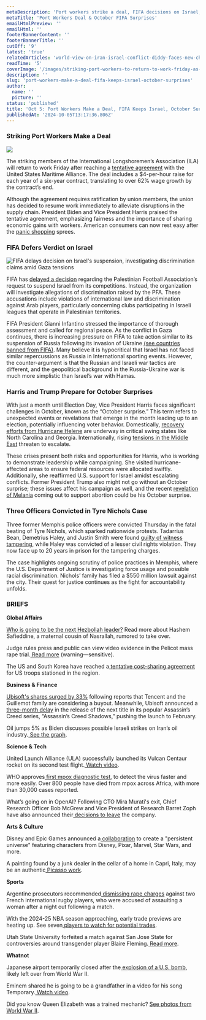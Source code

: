 ```yaml
---
metaDescription: 'Port workers strike a deal, FIFA decisions on Israel, and October political surprises highlighted.'
metaTitle: 'Port Workers Deal & October FIFA Surprises'
emailHtmlPreview: ''
emailHtml: ''
footerBannerContent: ''
footerBannerTitle: ''
cutOff: '9'
latest: 'true'
relatedArticles: 'world-view-on-iran-israel-conflict-diddy-faces-new-charges'
readTime: '5'
coverImage: '/images/striking-port-workers-to-return-to-work-friday-as-negotiators-reach-an-agreement-on-wages-M2OT.webp'
description: ''
slug: 'port-workers-make-a-deal-fifa-keeps-israel-october-surprises'
author:
  name: ''
  picture: ''
status: 'published'
title: 'Oct 5: Port Workers Make a Deal, FIFA Keeps Israel, October Surprises'
publishedAt: '2024-10-05T13:17:36.806Z'
---
```


### Striking Port Workers Make a Deal

![](/images/striking-port-workers-to-return-to-work-friday-as-negotiators-reach-an-agreement-on-wages-c4MT.webp)

The striking members of the International Longshoremen’s Association (ILA) will return to work Friday after reaching a [tentative agreement](https://edition.cnn.com/2024/10/03/business/port-strike-union-deal/index.html) with the United States Maritime Alliance. The deal includes a $4-per-hour raise for each year of a six-year contract, translating to over 62% wage growth by the contract’s end.

Although the agreement requires ratification by union members, the union has decided to resume work immediately to alleviate disruptions in the supply chain. President Biden and Vice President Harris praised the tentative agreement, emphasizing fairness and the importance of sharing economic gains with workers. American consumers can now rest easy after the [panic shopping](https://www.usatoday.com/story/money/shopping/2024/10/02/port-dockworkers-strike-stockpiling-2024/75481058007/) sprees.

### FIFA Defers Verdict on Israel

![FIFA delays decision on Israel's suspension, investigating discrimination claims amid Gaza tensions](/images/fifa-has-again-delayed-a-decision-on-suspending-israel-from-its-competitions-gzMj.webp)

FIFA has [delayed a decision](https://www.dw.com/en/fifa-defers-verdict-on-israel-exclusion-launches-probe/a-70394117) regarding the Palestinian Football Association’s request to suspend Israel from its competitions. Instead, the organization will investigate allegations of discrimination raised by the PFA. These accusations include violations of international law and discrimination against Arab players, particularly concerning clubs participating in Israeli leagues that operate in Palestinian territories.

FIFA President Gianni Infantino stressed the importance of thorough assessment and called for regional peace. As the conflict in Gaza continues, there is increasing pressure on FIFA to take action similar to its suspension of Russia following its invasion of Ukraine [(see countries banned from FIFA)](https://time.com/6234776/countries-banned-world-cup-russia/). Many believe it is hypocritical that Israel has not faced similar repercussions as Russia in International sporting events. However, the counter-argument is that the Russian and Israeli war tactics are different, and the geopolitical background in the Russia-Ukraine war is much more simplistic than Israel’s war with Hamas.

### Harris and Trump Prepare for October Surprises

With just a month until Election Day, Vice President Harris faces significant challenges in October, known as the “October surprise.” This term refers to unexpected events or revelations that emerge in the month leading up to an election, potentially influencing voter behavior. Domestically, [recovery efforts from Hurricane Helene](https://www.presidentialsummary.com/archives/storm-states-visit-russia-targets-journalists-melania-breaks-gop-line) are underway in critical swing states like North Carolina and Georgia. Internationally, rising [tensions in the Middle East](https://www.presidentialsummary.com/archives/3rd-oct-world-view-on-iran-israel-conflict-diddy-faces-new-charges) threaten to escalate.

These crises present both risks and opportunities for Harris, who is working to demonstrate leadership while campaigning. She visited hurricane-affected areas to ensure federal resources were allocated swiftly. Additionally, she reaffirmed U.S. support for Israel amidst escalating conflicts. Former President Trump also might not go without an October surprise; these issues affect his campaign as well, and the recent [revelation of Melania](https://www.newsweek.com/melania-trump-abortion-october-surprise-1963313) coming out to support abortion could be his October surprise.

### Three Officers Convicted in Tyre Nichols Case

Three former Memphis police officers were convicted Thursday in the fatal beating of Tyre Nichols, which sparked nationwide protests. Tadarrius Bean, Demetrius Haley, and Justin Smith were found [guilty of witness tampering](https://time.com/7049240/tyre-nichols-officers-convicted/), while Haley was convicted of a lesser civil rights violation. They now face up to 20 years in prison for the tampering charges.

The case highlights ongoing scrutiny of police practices in Memphis, where the U.S. Department of Justice is investigating force usage and possible racial discrimination. Nichols’ family has filed a $550 million lawsuit against the city. Their quest for justice continues as the fight for accountability unfolds.

### BRIEFS

**Global Affairs**

[Who is going to be the next Hezbollah leader?](https://edition.cnn.com/2024/10/04/middleeast/hashem-safieddine-hezbollah-profile-intl/index.html) Read more about Hashem Safieddine, a maternal cousin of Nasrallah, rumored to take over.

Judge rules press and public can view video evidence in the Pelicot mass rape trial.[ Read more](https://www.bbc.com/news/articles/ce81qj2j3vlo) (warning—sensitive).

The US and South Korea have reached a[ tentative cost-sharing agreement](https://edition.cnn.com/2024/10/04/politics/us-forces-south-korea-cost-sharing-agreement/index.html) for US troops stationed in the region.

**Business & Finance**

[Ubisoft's shares surged by 33%](https://www.cnbc.com/2024/10/04/ubisoft-shares-skyrocket-after-report-tencent-guillemot-family-considering-buyout.html) following reports that Tencent and the Guillemot family are considering a buyout. Meanwhile, Ubisoft announced a[ three-month delay](https://www.gamespot.com/articles/ubisoft-developers-pushed-for-assassins-creed-shadows-delay-report/1100-6526847/) in the release of the next title in its popular Assassin’s Creed series, “Assassin’s Creed Shadows,” pushing the launch to February.

Oil jumps 5% as Biden discusses possible Israeli strikes on Iran’s oil industry.[ See the graph](https://www.bbc.com/news/articles/cx250ygn9ddo).

**Science & Tech**

United Launch Alliance (ULA) successfully launched its Vulcan Centaur rocket on its second test flight.[ Watch video](https://www.space.com/ula-vulcan-centaur-second-test-flight-launch-success).

WHO approves[ first mpox diagnostic test](https://www.dw.com/en/who-approves-first-mpox-diagnostic-test/a-70404386), to detect the virus faster and more easily. Over 800 people have died from mpox across Africa, with more than 30,000 cases reported.

What’s going on in OpenAI? Following CTO Mira Murati's exit, Chief Research Officer Bob McGrew and Vice President of Research Barret Zoph have also announced their[ decisions to leave](https://edition.cnn.com/2024/09/25/tech/openai-technology-chief-mira-murati-leaving/index.html) the company.

**Arts & Culture**

Disney and Epic Games announced a[ collaboration](https://www.theverge.com/2024/10/4/24261555/epic-disney-fortnite-unreal-fest) to create a "persistent universe" featuring characters from Disney, Pixar, Marvel, Star Wars, and more.

A painting found by a junk dealer in the cellar of a home in Capri, Italy, may be an authentic[ Picasso work](https://www.artnews.com/art-news/news/painting-found-capri-authentic-picasso-experts-claim-1234719531/).

**Sports**

Argentine prosecutors recommended[ dismissing rape charges](https://www.france24.com/en/live-news/20241004-prosecutors-seek-dismissal-of-rape-charges-against-french-rugby-players) against two French international rugby players, who were accused of assaulting a woman after a night out following a match.

With the 2024-25 NBA season approaching, early trade previews are heating up. See seven[ players to watch for potential trades](https://www.espn.com/nba/insider/story/_/id/41567924/nba-early-trade-preview-seven-players-watch-2024-25).

Utah State University forfeited a match against San Jose State for controversies around transgender player Blaire Fleming.[ Read more](https://www.boredpanda.com/utah-state-volleyball-team-abandons-womens-match-against-san-jose-over-transgender-player-blaire-fleming/).

**Whatnot**

Japanese airport temporarily closed after the[ explosion of a U.S. bomb](https://www.nbcnews.com/news/world/japan-airport-closed-explosion-us-bomb-likely-dating-world-war-ii-rcna173581), likely left over from World War II.

Eminem shared he is going to be a grandfather in a video for his song Temporary.[ Watch video](https://people.com/eminem-tears-up-as-he-reveals-daughter-hailie-jade-is-pregnant-in-new-music-video-8722849).

Did you know Queen Elizabeth was a trained mechanic? [See photos from World War II](https://www.businessinsider.com/photos-queen-elizabeth-mechanic-world-war-ii-2020-4).